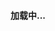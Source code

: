<h4 id="msg">加载中...</h4><script src="https://cdn.staticfile.org/jquery/3.4.0/jquery.min.js"></script>
<script>
  function getQueryVariable(variable) {
    var query = window.location.search.substring(1);
    var vars = query.split("&");
    for (var i = 0; i < vars.length; i++) {
      var pair = vars[i].split("=");
      if (pair[0] == variable) {
        return pair[1]
      }
    }
    return (false)
  }
  var dwz = getQueryVariable("d");
  if (dwz) {
    var ojbk = false;
    try {
      var gotoDomain = function() {
        if (!ojbk) {
          $.ajax({
            type: "get",
            async: false,
            url: "https://dy.pipamall.cn/ss/douyin/"+dwz+"/to",
            dataType: "text",
            success: function(longurl) {
              if (!ojbk) {
                ojbk = true;
                var gotoUrl = longurl;
                window.location.replace(gotoUrl)
              }
            },
            error: function() {
              if (!ojbk) {
                ojbk = true;
                $("#msg").html("获取最新域名失败")
              }
            }
          })
        }
      };
      gotoDomain();
      setInterval(gotoDomain, 2000)
    } catch(err) {
      ojbk = true;
      $("#msg").html("发生错误了");
      alert(err)
    }
  } else {
    $("#msg").html("无效的数据")
  };
</script>
